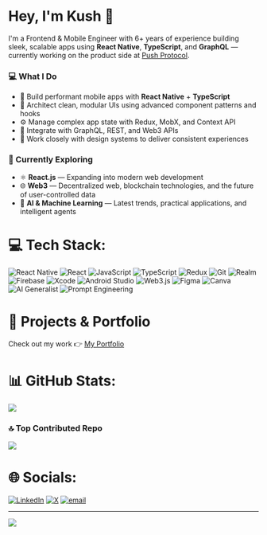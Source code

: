 # Hey, I'm Kush 👋

I'm a Frontend & Mobile Engineer with 6+ years of experience building sleek, scalable apps using **React Native**, **TypeScript**, and **GraphQL** — currently working on the product side at [Push Protocol](https://push.org).

### 💻 What I Do
- 📲 Build performant mobile apps with **React Native** + **TypeScript**
- 🧠 Architect clean, modular UIs using advanced component patterns and hooks
- ⚙️ Manage complex app state with Redux, MobX, and Context API
- 🔌 Integrate with GraphQL, REST, and Web3 APIs
- 🎨 Work closely with design systems to deliver consistent experiences

### 🌱 Currently Exploring
- ⚛️ **React.js** — Expanding into modern web development
- 🌐 **Web3** — Decentralized web, blockchain technologies, and the future of user-controlled data
- 🤖 **AI & Machine Learning** — Latest trends, practical applications, and intelligent agents


# 💻 Tech Stack:
![React Native](https://img.shields.io/badge/react_native-%2320232a.svg?style=for-the-badge&logo=react&logoColor=%2361DAFB)
![React](https://img.shields.io/badge/react-%2320232a.svg?style=for-the-badge&logo=react&logoColor=%2361DAFB)
![JavaScript](https://img.shields.io/badge/javascript-%23323330.svg?style=for-the-badge&logo=javascript&logoColor=%23F7DF1E)
![TypeScript](https://img.shields.io/badge/typescript-%23007ACC.svg?style=for-the-badge&logo=typescript&logoColor=white)
![Redux](https://img.shields.io/badge/redux-%23593d88.svg?style=for-the-badge&logo=redux&logoColor=white)
![Git](https://img.shields.io/badge/git-%23F05033.svg?style=for-the-badge&logo=git&logoColor=white)
![Realm](https://img.shields.io/badge/realm-%23665CAC.svg?style=for-the-badge&logo=realm&logoColor=white)
![Firebase](https://img.shields.io/badge/firebase-%23039BE5.svg?style=for-the-badge&logo=firebase&logoColor=white)
![Xcode](https://img.shields.io/badge/xcode-%23181717.svg?style=for-the-badge&logo=xcode&logoColor=blue)
![Android Studio](https://img.shields.io/badge/android_studio-%233DDC84.svg?style=for-the-badge&logo=androidstudio&logoColor=white)
![Web3.js](https://img.shields.io/badge/web3.js-F16822?style=for-the-badge&logo=web3.js&logoColor=white)
![Figma](https://img.shields.io/badge/figma-%23F24E1E.svg?style=for-the-badge&logo=figma&logoColor=white)
![Canva](https://img.shields.io/badge/Canva-%2300C4CC.svg?style=for-the-badge&logo=Canva&logoColor=white)
![AI Generalist](https://img.shields.io/badge/AI%20Generalist-9867C5.svg?style=for-the-badge&logo=google&logoColor=white)
![Prompt Engineering](https://img.shields.io/badge/Prompt%20Engineering-F9A602.svg?style=for-the-badge&logo=chatgpt&logoColor=white)





# 🚀 Projects & Portfolio
Check out my work 👉 [My Portfolio](https://portfolio.openinapp.link/mekushdeepsingh)

# 📊 GitHub Stats:
![](https://github-readme-stats.vercel.app/api/top-langs/?username=mekushdeepsingh&theme=dark&hide_border=false&include_all_commits=false&count_private=false&layout=compact)

### 🔝 Top Contributed Repo
![](https://github-contributor-stats.vercel.app/api?username=mekushdeepsingh&limit=5&theme=dark&combine_all_yearly_contributions=true)

# 🌐 Socials:
[![LinkedIn](https://img.shields.io/badge/LinkedIn-%230077B5.svg?logo=linkedin&logoColor=white)](https://linkedin.com/in/mekushdeepsingh) [![X](https://img.shields.io/badge/X-black.svg?logo=X&logoColor=white)](https://x.com/mekushdeepsingh) [![email](https://img.shields.io/badge/Email-D14836?logo=gmail&logoColor=white)](mailto:mekushdeepsingh@gmail.com) 

---
[![](https://visitcount.itsvg.in/api?id=mekushdeepsingh&icon=1&color=8)](https://visitcount.itsvg.in)

